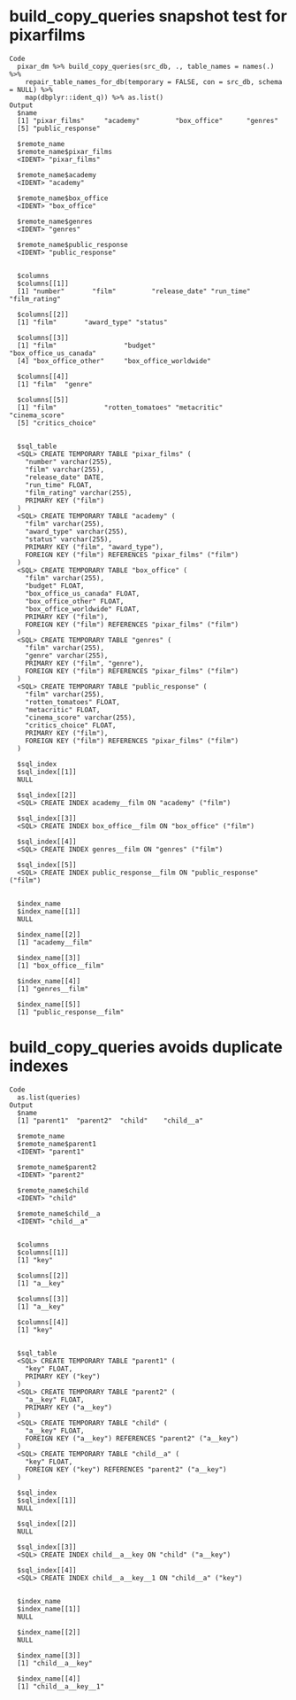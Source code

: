 # build_copy_queries snapshot test for pixarfilms

    Code
      pixar_dm %>% build_copy_queries(src_db, ., table_names = names(.) %>%
        repair_table_names_for_db(temporary = FALSE, con = src_db, schema = NULL) %>%
        map(dbplyr::ident_q)) %>% as.list()
    Output
      $name
      [1] "pixar_films"     "academy"         "box_office"      "genres"         
      [5] "public_response"
      
      $remote_name
      $remote_name$pixar_films
      <IDENT> "pixar_films"
      
      $remote_name$academy
      <IDENT> "academy"
      
      $remote_name$box_office
      <IDENT> "box_office"
      
      $remote_name$genres
      <IDENT> "genres"
      
      $remote_name$public_response
      <IDENT> "public_response"
      
      
      $columns
      $columns[[1]]
      [1] "number"       "film"         "release_date" "run_time"     "film_rating" 
      
      $columns[[2]]
      [1] "film"       "award_type" "status"    
      
      $columns[[3]]
      [1] "film"                 "budget"               "box_office_us_canada"
      [4] "box_office_other"     "box_office_worldwide"
      
      $columns[[4]]
      [1] "film"  "genre"
      
      $columns[[5]]
      [1] "film"            "rotten_tomatoes" "metacritic"      "cinema_score"   
      [5] "critics_choice" 
      
      
      $sql_table
      <SQL> CREATE TEMPORARY TABLE "pixar_films" (
        "number" varchar(255),
        "film" varchar(255),
        "release_date" DATE,
        "run_time" FLOAT,
        "film_rating" varchar(255),
        PRIMARY KEY ("film")
      )
      <SQL> CREATE TEMPORARY TABLE "academy" (
        "film" varchar(255),
        "award_type" varchar(255),
        "status" varchar(255),
        PRIMARY KEY ("film", "award_type"),
        FOREIGN KEY ("film") REFERENCES "pixar_films" ("film")
      )
      <SQL> CREATE TEMPORARY TABLE "box_office" (
        "film" varchar(255),
        "budget" FLOAT,
        "box_office_us_canada" FLOAT,
        "box_office_other" FLOAT,
        "box_office_worldwide" FLOAT,
        PRIMARY KEY ("film"),
        FOREIGN KEY ("film") REFERENCES "pixar_films" ("film")
      )
      <SQL> CREATE TEMPORARY TABLE "genres" (
        "film" varchar(255),
        "genre" varchar(255),
        PRIMARY KEY ("film", "genre"),
        FOREIGN KEY ("film") REFERENCES "pixar_films" ("film")
      )
      <SQL> CREATE TEMPORARY TABLE "public_response" (
        "film" varchar(255),
        "rotten_tomatoes" FLOAT,
        "metacritic" FLOAT,
        "cinema_score" varchar(255),
        "critics_choice" FLOAT,
        PRIMARY KEY ("film"),
        FOREIGN KEY ("film") REFERENCES "pixar_films" ("film")
      )
      
      $sql_index
      $sql_index[[1]]
      NULL
      
      $sql_index[[2]]
      <SQL> CREATE INDEX academy__film ON "academy" ("film")
      
      $sql_index[[3]]
      <SQL> CREATE INDEX box_office__film ON "box_office" ("film")
      
      $sql_index[[4]]
      <SQL> CREATE INDEX genres__film ON "genres" ("film")
      
      $sql_index[[5]]
      <SQL> CREATE INDEX public_response__film ON "public_response" ("film")
      
      
      $index_name
      $index_name[[1]]
      NULL
      
      $index_name[[2]]
      [1] "academy__film"
      
      $index_name[[3]]
      [1] "box_office__film"
      
      $index_name[[4]]
      [1] "genres__film"
      
      $index_name[[5]]
      [1] "public_response__film"
      
      

# build_copy_queries avoids duplicate indexes

    Code
      as.list(queries)
    Output
      $name
      [1] "parent1"  "parent2"  "child"    "child__a"
      
      $remote_name
      $remote_name$parent1
      <IDENT> "parent1"
      
      $remote_name$parent2
      <IDENT> "parent2"
      
      $remote_name$child
      <IDENT> "child"
      
      $remote_name$child__a
      <IDENT> "child__a"
      
      
      $columns
      $columns[[1]]
      [1] "key"
      
      $columns[[2]]
      [1] "a__key"
      
      $columns[[3]]
      [1] "a__key"
      
      $columns[[4]]
      [1] "key"
      
      
      $sql_table
      <SQL> CREATE TEMPORARY TABLE "parent1" (
        "key" FLOAT,
        PRIMARY KEY ("key")
      )
      <SQL> CREATE TEMPORARY TABLE "parent2" (
        "a__key" FLOAT,
        PRIMARY KEY ("a__key")
      )
      <SQL> CREATE TEMPORARY TABLE "child" (
        "a__key" FLOAT,
        FOREIGN KEY ("a__key") REFERENCES "parent2" ("a__key")
      )
      <SQL> CREATE TEMPORARY TABLE "child__a" (
        "key" FLOAT,
        FOREIGN KEY ("key") REFERENCES "parent2" ("a__key")
      )
      
      $sql_index
      $sql_index[[1]]
      NULL
      
      $sql_index[[2]]
      NULL
      
      $sql_index[[3]]
      <SQL> CREATE INDEX child__a__key ON "child" ("a__key")
      
      $sql_index[[4]]
      <SQL> CREATE INDEX child__a__key__1 ON "child__a" ("key")
      
      
      $index_name
      $index_name[[1]]
      NULL
      
      $index_name[[2]]
      NULL
      
      $index_name[[3]]
      [1] "child__a__key"
      
      $index_name[[4]]
      [1] "child__a__key__1"
      
      

